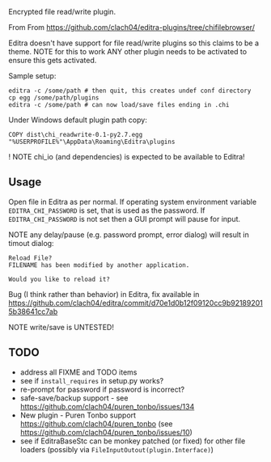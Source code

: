 Encrypted file read/write plugin.

From From https://github.com/clach04/editra-plugins/tree/chifilebrowser/

Editra doesn't have support for file read/write plugins so this claims to be a theme.
NOTE for this to work ANY other plugin needs to be activated to ensure this gets activated.

Sample setup:

    editra -c /some/path # then quit, this creates undef conf directory
    cp egg /some/path/plugins
    editra -c /some/path # can now load/save files ending in .chi

Under Windows default plugin path copy:

    COPY dist\chi_readwrite-0.1-py2.7.egg "%USERPROFILE%"\AppData\Roaming\Editra\plugins

! NOTE chi_io (and dependencies) is expected to be available to Editra!

## Usage

Open file in Editra as per normal. If operating system environment variable `EDITRA_CHI_PASSWORD` is set, that is used as the password.
If `EDITRA_CHI_PASSWORD` is not set then a GUI prompt will pause for input.

NOTE any delay/pause (e.g. password prompt, error dialog) will result in timout dialog:

    Reload File?
    FILENAME has been modified by another application.

    Would you like to reload it?

Bug (I think rather than behavior) in Editra, fix available in
https://github.com/clach04/editra/commit/d70e1d0b12f09120cc9b921892015b38641cc7ab

NOTE write/save is UNTESTED!

## TODO

  * address all FIXME and TODO items
  * see if `install_requires` in setup.py works?
  * re-prompt for password if password is incorrect?
  * safe-save/backup support - see https://github.com/clach04/puren_tonbo/issues/134
  * New plugin - Puren Tonbo support https://github.com/clach04/puren_tonbo (see https://github.com/clach04/puren_tonbo/issues/10)
  * see if EditraBaseStc can be monkey patched (or fixed) for other file loaders (possibly via `FileInputOutout(plugin.Interface)`)

